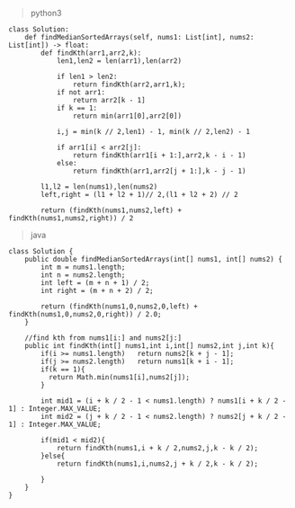 > python3

    class Solution:
        def findMedianSortedArrays(self, nums1: List[int], nums2: List[int]) -> float:
            def findKth(arr1,arr2,k):
                len1,len2 = len(arr1),len(arr2)
    
                if len1 > len2:
                    return findKth(arr2,arr1,k);
                if not arr1:
                    return arr2[k - 1]
                if k == 1:
                    return min(arr1[0],arr2[0])
                
                i,j = min(k // 2,len1) - 1, min(k // 2,len2) - 1
                
                if arr1[i] < arr2[j]:
                    return findKth(arr1[i + 1:],arr2,k - i - 1)
                else:
                    return findKth(arr1,arr2[j + 1:],k - j - 1)
            
            l1,l2 = len(nums1),len(nums2)
            left,right = (l1 + l2 + 1)// 2,(l1 + l2 + 2) // 2
    
            return (findKth(nums1,nums2,left) + findKth(nums1,nums2,right)) / 2


> java

    class Solution {
        public double findMedianSortedArrays(int[] nums1, int[] nums2) {
            int m = nums1.length;
            int n = nums2.length;
            int left = (m + n + 1) / 2;
            int right = (m + n + 2) / 2;
    
            return (findKth(nums1,0,nums2,0,left) + findKth(nums1,0,nums2,0,right)) / 2.0;
        }
    
        //find kth from nums1[i:] and nums2[j:]
        public int findKth(int[] nums1,int i,int[] nums2,int j,int k){
            if(i >= nums1.length)   return nums2[k + j - 1];
            if(j >= nums2.length)   return nums1[k + i - 1];
            if(k == 1){
              return Math.min(nums1[i],nums2[j]);
            }
    
            int mid1 = (i + k / 2 - 1 < nums1.length) ? nums1[i + k / 2 - 1] : Integer.MAX_VALUE;
            int mid2 = (j + k / 2 - 1 < nums2.length) ? nums2[j + k / 2 - 1] : Integer.MAX_VALUE;
    
            if(mid1 < mid2){
                return findKth(nums1,i + k / 2,nums2,j,k - k / 2);
            }else{
                return findKth(nums1,i,nums2,j + k / 2,k - k / 2);
    
            }
        }
    }